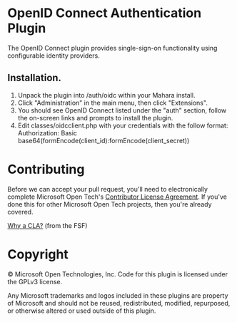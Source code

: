 OpenID Connect Authentication Plugin
====================================

The OpenID Connect plugin provides single-sign-on functionality using configurable identity providers.

## Installation.

1. Unpack the plugin into /auth/oidc within your Mahara install.
2. Click "Administration" in the main menu, then click "Extensions".
3. You should see OpenID Connect listed under the "auth" section, follow the on-screen links and prompts to install the plugin.
4. Edit classes/oidcclient.php with your credentials with the follow format: Authorization: Basic base64(formEncode(client_id):formEncode(client_secret))

# Contributing

Before we can accept your pull request, you'll need to electronically complete Microsoft Open Tech's [Contributor License Agreement](https://cla2.msopentech.com/). If you've done this for other Microsoft Open Tech projects, then you're already covered.

[Why a CLA?](https://www.gnu.org/licenses/why-assign.html) (from the FSF)

# Copyright

&copy; Microsoft Open Technologies, Inc.  Code for this plugin is licensed under the GPLv3 license.

Any Microsoft trademarks and logos included in these plugins are property of Microsoft and should not be reused, redistributed, modified, repurposed, or otherwise altered or used outside of this plugin.
